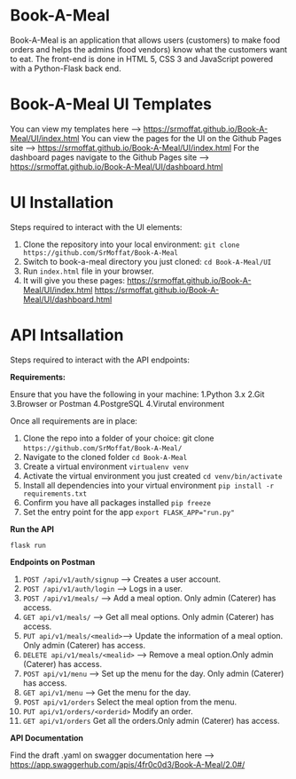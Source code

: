 # Book-A-Meal
Book-A-Meal is an application that allows users (customers) to make food orders and helps the admins (food vendors) know what the customers want to eat. The front-end is done in HTML 5, CSS 3 and JavaScript powered with a Python-Flask back end. 


# Book-A-Meal UI Templates
You can view my templates here --> https://srmoffat.github.io/Book-A-Meal/UI/index.html
You can view the pages for the UI on the Github Pages site --> https://srmoffat.github.io/Book-A-Meal/UI/index.html
For the dashboard pages navigate to the Github Pages site --> https://srmoffat.github.io/Book-A-Meal/UI/dashboard.html

# UI Installation 
Steps required to interact with the UI elements: 
1. Clone the repository into your local environment:   `git clone https://github.com/SrMoffat/Book-A-Meal` 
2. Switch to book-a-meal directory you just cloned:  `cd Book-A-Meal/UI`
3. Run `index.html` file in your browser. 
4. It will give you these pages:
https://srmoffat.github.io/Book-A-Meal/UI/index.html
https://srmoffat.github.io/Book-A-Meal/UI/dashboard.html

# API Intsallation 
Steps required to interact with the API endpoints:

**Requirements:**

Ensure that you have the following in your machine:
1.Python 3.x
2.Git
3.Browser or Postman 
4.PostgreSQL
4.Virutal environment 

Once all requirements are in place:

1. Clone the repo into a folder of your choice: git clone `https://github.com/SrMoffat/Book-A-Meal/`
2. Navigate to the cloned folder `cd Book-A-Meal`
3. Create a virtual environment `virtualenv venv`
4. Activate the virtual environment you just created `cd venv/bin/activate`
5. Install all dependencies into your virtual environment `pip install -r requirements.txt`
6. Confirm you have all packages installed `pip freeze`
7. Set the entry point for the app `export FLASK_APP="run.py"`

**Run the API**

`flask run` 

**Endpoints on Postman**

1. `POST /api/v1/auth/signup` -->	Creates a user account.
2. `POST /api/v1/auth/login` -->	Logs in a user.
3. `POST /api/v1/meals/`   -->    Add a meal option. Only admin (Caterer) has access.
4. `GET api/v1/meals/`  -->	      Get all meal options. Only admin (Caterer) has access.
5. `PUT api/v1/meals/<mealid>`--> Update the information of a meal option. Only admin (Caterer) has access.
6. `DELETE api/v1/meals/<mealid>`	--> Remove a meal option.Only admin (Caterer) has access.
7. `POST api/v1/menu`  	-->       Set up the menu for the day. Only admin (Caterer) has access.
8. `GET api/v1/menu`  -->	        Get the menu for the day.
9. `POST api/v1/orders`	         Select the meal option from the menu.
10. `PUT api/v1/orders/<orderid>`	Modify an order.
11. `GET api/v1/orders`	Get all the orders.Only admin (Caterer) has access.

**API Documentation**

Find the draft .yaml on swagger documentation here --> https://app.swaggerhub.com/apis/4fr0c0d3/Book-A-Meal/2.0#/


